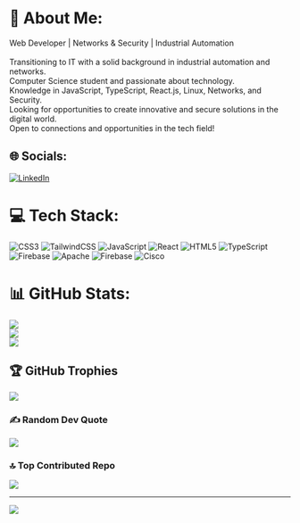 # 💫 About Me:
Web Developer | Networks & Security | Industrial Automation<br><br>Transitioning to IT with a solid background in industrial automation and networks.<br>Computer Science student and passionate about technology.<br>Knowledge in JavaScript, TypeScript, React.js, Linux, Networks, and Security.<br>Looking for opportunities to create innovative and secure solutions in the digital world.<br>Open to connections and opportunities in the tech field!<br>


## 🌐 Socials:
[![LinkedIn](https://img.shields.io/badge/LinkedIn-%230077B5.svg?logo=linkedin&logoColor=white)](https://linkedin.com/in/https://www.linkedin.com/in/marcel-gomes-de-souza-ramos-9b878179/) 

# 💻 Tech Stack:
![CSS3](https://img.shields.io/badge/css3-%231572B6.svg?style=for-the-badge&logo=css3&logoColor=white) ![TailwindCSS](https://img.shields.io/badge/tailwindcss-%2338B2AC.svg?style=for-the-badge&logo=tailwind-css&logoColor=white) ![JavaScript](https://img.shields.io/badge/javascript-%23323330.svg?style=for-the-badge&logo=javascript&logoColor=%23F7DF1E) ![React](https://img.shields.io/badge/react-%2320232a.svg?style=for-the-badge&logo=react&logoColor=%2361DAFB) ![HTML5](https://img.shields.io/badge/html5-%23E34F26.svg?style=for-the-badge&logo=html5&logoColor=white) ![TypeScript](https://img.shields.io/badge/typescript-%23007ACC.svg?style=for-the-badge&logo=typescript&logoColor=white) ![Firebase](https://img.shields.io/badge/firebase-%23039BE5.svg?style=for-the-badge&logo=firebase) ![Apache](https://img.shields.io/badge/apache-%23D42029.svg?style=for-the-badge&logo=apache&logoColor=white) ![Firebase](https://img.shields.io/badge/firebase-a08021?style=for-the-badge&logo=firebase&logoColor=ffcd34) ![Cisco](https://img.shields.io/badge/cisco-%23049fd9.svg?style=for-the-badge&logo=cisco&logoColor=black)
# 📊 GitHub Stats:
![](https://github-readme-stats.vercel.app/api?username=Marcel-Ramos-byte&theme=default&hide_border=false&include_all_commits=false&count_private=false)<br/>
![](https://github-readme-streak-stats.herokuapp.com/?user=Marcel-Ramos-byte&theme=default&hide_border=false)<br/>
![](https://github-readme-stats.vercel.app/api/top-langs/?username=Marcel-Ramos-byte&theme=default&hide_border=false&include_all_commits=false&count_private=false&layout=compact)

## 🏆 GitHub Trophies
![](https://github-profile-trophy.vercel.app/?username=Marcel-Ramos-byte&theme=default&no-frame=false&no-bg=true&margin-w=4)

### ✍️ Random Dev Quote
![](https://quotes-github-readme.vercel.app/api?type=horizontal&theme=radical)

### 🔝 Top Contributed Repo
![](https://github-contributor-stats.vercel.app/api?username=Marcel-Ramos-byte&limit=5&theme=default&combine_all_yearly_contributions=true)

---
[![](https://visitcount.itsvg.in/api?id=Marcel-Ramos-byte&icon=0&color=0)](https://visitcount.itsvg.in)

<!-- Proudly created with GPRM ( https://gprm.itsvg.in ) -->
